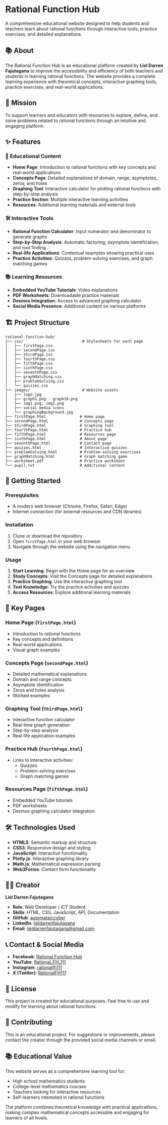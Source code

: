 # Rational Function Hub

A comprehensive educational website designed to help students and teachers learn about rational functions through interactive tools, practice exercises, and detailed explanations.

## 📚 About

The Rational Function Hub is an educational platform created by **Liel Darren Fajutagana** to improve the accessibility and efficiency of both teachers and students in learning rational functions. The website provides a complete learning experience with theoretical concepts, interactive graphing tools, practice exercises, and real-world applications.

## 🎯 Mission

To support learners and educators with resources to explore, define, and solve problems related to rational functions through an intuitive and engaging platform.

## ✨ Features

### 📖 Educational Content
- **Home Page**: Introduction to rational functions with key concepts and real-world applications
- **Concepts Page**: Detailed explanations of domain, range, asymptotes, zeros, and holes
- **Graphing Tool**: Interactive calculator for plotting rational functions with step-by-step analysis
- **Practice Section**: Multiple interactive learning activities
- **Resources**: Additional learning materials and external tools

### 🛠️ Interactive Tools
- **Rational Function Calculator**: Input numerator and denominator to generate graphs
- **Step-by-Step Analysis**: Automatic factoring, asymptote identification, and root finding
- **Real-life Applications**: Contextual examples showing practical uses
- **Practice Activities**: Quizzes, problem-solving exercises, and graph matching games

### 📚 Learning Resources
- **Embedded YouTube Tutorials**: Video explanations
- **PDF Worksheets**: Downloadable practice materials
- **Desmos Integration**: Access to advanced graphing calculator
- **Social Media Presence**: Additional content on various platforms

## 🏗️ Project Structure

```
rational-function-hub/
├── css/                          # Stylesheets for each page
│   ├── firstPage.css
│   ├── secondPage.css
│   ├── thirdPage.css
│   ├── fourthPage.css
│   ├── fifthPage.css
│   ├── sixthPage.css
│   ├── seventhPage.css
│   ├── graphMatching.css
│   ├── problemSolving.css
│   └── quizzes.css
├── images/                       # Website assets
│   ├── logo.jpg
│   ├── graph1.png - graph10.png
│   ├── img1.png, img2.png
│   ├── social media icons
│   └── graphingBackground.jpg
├── firstPage.html               # Home page
├── secondPage.html              # Concepts page
├── thirdPage.html               # Graphing tool
├── fourthPage.html              # Practice hub
├── fifthPage.html               # Resources page
├── sixthPage.html               # About page
├── seventhPage.html             # Contact page
├── quizzes.html                 # Interactive quizzes
├── problemSolving.html          # Problem-solving exercises
├── graphMatching.html           # Graph matching game
├── worksheet.pdf                # Practice worksheet
└── pupil.txt                    # Additional content
```

## 🚀 Getting Started

### Prerequisites
- A modern web browser (Chrome, Firefox, Safari, Edge)
- Internet connection (for external resources and CDN libraries)

### Installation
1. Clone or download the repository
2. Open `firstPage.html` in your web browser
3. Navigate through the website using the navigation menu

### Usage
1. **Start Learning**: Begin with the Home page for an overview
2. **Study Concepts**: Visit the Concepts page for detailed explanations
3. **Practice Graphing**: Use the interactive graphing tool
4. **Test Knowledge**: Try the practice activities and quizzes
5. **Access Resources**: Explore additional learning materials

## 🎨 Key Pages

### Home Page (`firstPage.html`)
- Introduction to rational functions
- Key concepts and definitions
- Real-world applications
- Visual graph examples

### Concepts Page (`secondPage.html`)
- Detailed mathematical explanations
- Domain and range concepts
- Asymptote identification
- Zeros and holes analysis
- Worked examples

### Graphing Tool (`thirdPage.html`)
- Interactive function calculator
- Real-time graph generation
- Step-by-step analysis
- Real-life application examples

### Practice Hub (`fourthPage.html`)
- Links to interactive activities:
  - Quizzes
  - Problem-solving exercises
  - Graph matching games

### Resources Page (`fifthPage.html`)
- Embedded YouTube tutorials
- PDF worksheets
- Desmos graphing calculator integration

## 🛠️ Technologies Used

- **HTML5**: Semantic markup and structure
- **CSS3**: Responsive design and styling
- **JavaScript**: Interactive functionality
- **Plotly.js**: Interactive graphing library
- **Math.js**: Mathematical expression parsing
- **Web3Forms**: Contact form functionality

## 👨‍💻 Creator

**Liel Darren Fajutagana**
- **Role**: Web Developer / ICT Student
- **Skills**: HTML, CSS, JavaScript, API, Documentation
- **GitHub**: [automataiccyber](https://github.com/automataiccyber)
- **LinkedIn**: [lieldarrenfajutagana](https://www.linkedin.com/in/lieldarrenfajutagana)
- **Email**: lieldarrenfajutagana@gmail.com

## 📞 Contact & Social Media

- **Facebook**: [Rational Function Hub](https://www.facebook.com/profile.php?id=61570026398234)
- **YouTube**: [Rational_FH_111](https://www.youtube.com/channel/UCffQ2qR7cDcPf9IzZFQeyAQ)
- **Instagram**: [rationalfh111](https://www.instagram.com/rationalfh111/)
- **X (Twitter)**: [RationalFH111](https://x.com/RationalFH111)

## 📝 License

This project is created for educational purposes. Feel free to use and modify for learning about rational functions.

## 🤝 Contributing

This is an educational project. For suggestions or improvements, please contact the creator through the provided social media channels or email.

## 📚 Educational Value

This website serves as a comprehensive learning tool for:
- High school mathematics students
- College-level mathematics courses
- Teachers looking for interactive resources
- Self-learners interested in rational functions

The platform combines theoretical knowledge with practical applications, making complex mathematical concepts accessible and engaging for learners of all levels.
